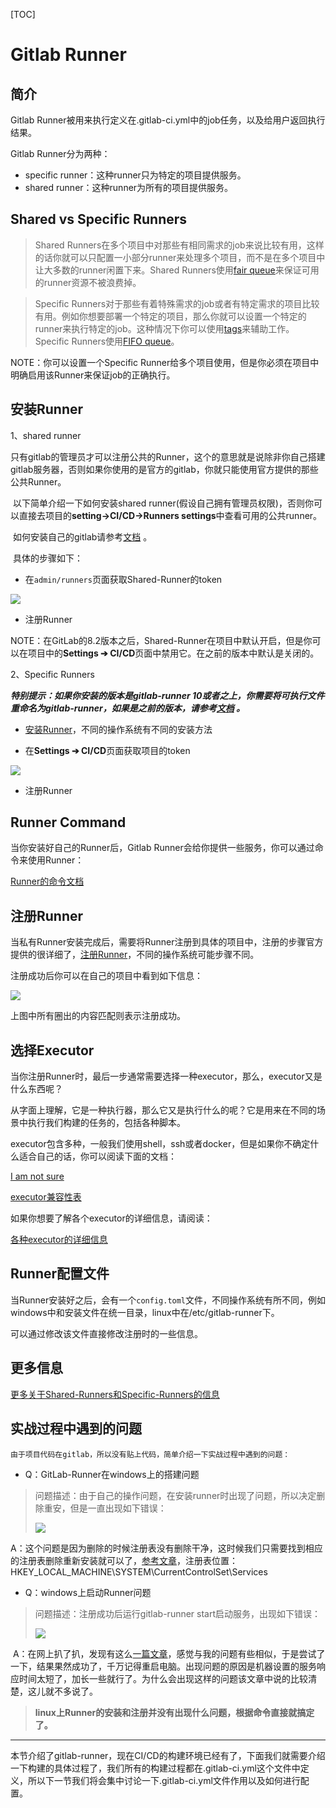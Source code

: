 [TOC]

# Gitlab Runner



## 简介

Gitlab Runner被用来执行定义在.gitlab-ci.yml中的job任务，以及给用户返回执行结果。

Gitlab Runner分为两种：

- specific runner：这种runner只为特定的项目提供服务。
- shared runner：这种runner为所有的项目提供服务。





## Shared vs Specific Runners

> Shared Runners在多个项目中对那些有相同需求的job来说比较有用，这样的话你就可以只配置一小部分runner来处理多个项目，而不是在多个项目中让大多数的runner闲置下来。Shared Runners使用[fair queue](https://docs.gitlab.com/ee/ci/runners/README.html#how-shared-runners-pick-jobs)来保证可用的runner资源不被浪费掉。

> Specific Runners对于那些有着特殊需求的job或者有特定需求的项目比较有用。例如你想要部署一个特定的项目，那么你就可以设置一个特定的runner来执行特定的job。这种情况下你可以使用[tags](https://docs.gitlab.com/ee/ci/runners/README.html#using-tags)来辅助工作。Specific Runners使用[FIFO queue](https://en.wikipedia.org/wiki/FIFO_(computing_and_electronics))。

NOTE：你可以设置一个Specific Runner给多个项目使用，但是你必须在项目中明确启用该Runner来保证job的正确执行。



## 安装Runner

1、shared runner

​      只有gitlab的管理员才可以注册公共的Runner，这个的意思就是说除非你自己搭建gitlab服务器，否则如果你使用的是官方的gitlab，你就只能使用官方提供的那些公共Runner。

​      以下简单介绍一下如何安装shared runner(假设自己拥有管理员权限)，否则你可以直接去项目的**setting→CI/CD→Runners settings**中查看可用的公共runner。

​      如何安装自己的gitlab请参考[文档](https://docs.gitlab.com/ee/administration/index.html) 。

​      具体的步骤如下：

- 在`admin/runners`页面获取Shared-Runner的token

![](https://docs.gitlab.com/ee/ci/runners/img/shared_runners_admin.png)

- 注册Runner

NOTE：在GitLab的8.2版本之后，Shared-Runner在项目中默认开启，但是你可以在项目中的**Settings ➔ CI/CD**页面中禁用它。在之前的版本中默认是关闭的。

2、Specific Runners

***特别提示：如果你安装的版本是gitlab-runner 10或者之上，你需要将可执行文件重命名为gitlab-runner，如果是之前的版本，请参考[文档](https://docs.gitlab.com/runner/install/old.html) 。***

- [安装Runner](https://docs.gitlab.com/runner/install/index.html)，不同的操作系统有不同的安装方法


- 在**Settings ➔ CI/CD**页面获取项目的token

![](https://github.com/yancongcong1/blog/blob/master/gitlab-ci/static/images/lesson3-1.png)

- 注册Runner




## Runner Command

当你安装好自己的Runner后，Gitlab Runner会给你提供一些服务，你可以通过命令来使用Runner：

[Runner的命令文档](https://docs.gitlab.com/runner/commands/README.html)



## 注册Runner

当私有Runner安装完成后，需要将Runner注册到具体的项目中，注册的步骤官方提供的很详细了，[注册Runner](http://docs.gitlab.com/runner/register/)，不同的操作系统可能步骤不同。

注册成功后你可以在自己的项目中看到如下信息：

![](https://github.com/yancongcong1/blog/blob/master/gitlab-ci/static/images/lesson3-2.png)

上图中所有圈出的内容匹配则表示注册成功。



## 选择Executor

当你注册Runner时，最后一步通常需要选择一种executor，那么，executor又是什么东西呢？

从字面上理解，它是一种执行器，那么它又是执行什么的呢？它是用来在不同的场景中执行我们构建的任务的，包括各种脚本。

executor包含多种，一般我们使用shell，ssh或者docker，但是如果你不确定什么适合自己的话，你可以阅读下面的文档：

[I am not sure](https://docs.gitlab.com/runner/executors/README.html#i-am-not-sure)

[executor兼容性表](https://docs.gitlab.com/runner/executors/README.html#compatibility-chart)



如果你想要了解各个executor的详细信息，请阅读：

[各种executor的详细信息](https://docs.gitlab.com/runner/#selecting-the-executor)



## Runner配置文件

当Runner安装好之后，会有一个`config.toml`文件，不同操作系统有所不同，例如windows中和安装文件在统一目录，linux中在/etc/gitlab-runner下。

可以通过修改该文件直接修改注册时的一些信息。




## 更多信息

[更多关于Shared-Runners和Specific-Runners的信息](https://docs.gitlab.com/ee/ci/runners/README.html)



## 实战过程中遇到的问题

`由于项目代码在gitlab，所以没有贴上代码，简单介绍一下实战过程中遇到的问题：`

- Q：GitLab-Runner在windows上的搭建问题

> 问题描述：由于自己的操作问题，在安装runner时出现了问题，所以决定删除重安，但是一直出现如下错误：
>
> ![](https://github.com/yancongcong1/blog/blob/master/gitlab-ci/static/images/lesson3-3.png)

​	A：这个问题是因为删除的时候注册表没有删除干净，这时候我们只需要找到相应的注册表删除重新安装就可以了，[参考文章](https://www.cnblogs.com/jiaoyiping/p/5638506.html)，注册表位置：HKEY_LOCAL_MACHINE\SYSTEM\CurrentControlSet\Services

- Q：windows上启动Runner问题

> 问题描述：注册成功后运行gitlab-runner start启动服务，出现如下错误：
>
> ![](https://github.com/yancongcong1/blog/blob/master/gitlab-ci/static/images/lesson3-4.png)

​	A：在网上扒了扒，发现有这么[一篇文章](https://support.threattracksecurity.com/support/solutions/articles/1000071019-error-1053-the-service-did-not-respond-in-a-timely-fashion-when-attempting-when-attempting-to-star)，感觉与我的问题有些相似，于是尝试了一下，结果果然成功了，千万记得重启电脑。出现问题的原因是机器设置的服务响应时间太短了，加长一些就行了。为什么会出现这样的问题该文章中说的比较清楚，这儿就不多说了。

> **linux上Runner的安装和注册并没有出现什么问题，根据命令直接就搞定了。**
>



------

本节介绍了gitlab-runner，现在CI/CD的构建环境已经有了，下面我们就需要介绍一下构建的具体过程了，我们所有的构建过程都在.gitlab-ci.yml这个文件中定义，所以下一节我们将会集中讨论一下.gitlab-ci.yml文件作用以及如何进行配置。